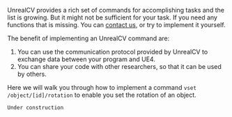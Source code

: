 UnrealCV provides a rich set of commands for accomplishing tasks and the list is growing. But it might not be sufficient for your task. If you need any functions that is missing. You can [contact us](), or try to implement it yourself.

The benefit of implementing an UnrealCV command are:

1. You can use the communication protocol provided by UnrealCV to exchange data between your program and UE4.
2. You can share your code with other researchers, so that it can be used by others.

Here we will walk you through how to implement a command `vset /object/[id]/rotation` to enable you set the rotation of an object.

```
Under construction
```
